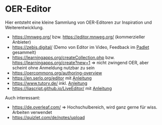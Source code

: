 # OER-Editor

Hier entsteht eine kleine Sammlung von OER-Editoren zur Inspiration und Weiterentwicklung. 

- https://mnweg.org/ bzw. https://editor.mnweg.org/ (kommerzieller Anbieter)
- https://zebis.digital/ (Demo von Editor im Video, Feedback im [Padlet](https://padlet.com/redaktion4/feedback-zu-zebis-digital-rrxq46skbtzn6kk7) gesammelt)
- https://learningapps.org/createCollection.php bzw. https://learningapps.org/create?new=1 => nicht zwingend OER, aber scheint ohne Anmeldung nutzbar zu sein
- https://oercommons.org/authoring-overview
- https://en.serlo.org/editor mit [Anleitung](https://de.serlo.org/community/159135/editor-anleitung)
- https://www.tutory.de/ inkl. [Anleitung](https://faq.tutory.de/de/Editor/Menues)
- https://liascript.github.io/LiveEditor/ mit [Anleitung](https://liascript.github.io/course/?https://raw.githubusercontent.com/liaScript/docs/master/README.md#1)

Auch interessant:

- https://de.overleaf.com/ => Hochschulbereich, wird ganz gerne für wiss. Arbeiten verwendet
- https://quizlet.com/de/notes/upload
